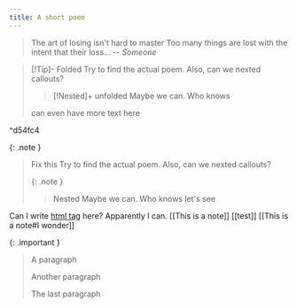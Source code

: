 ```yaml
---
title: A short poem
---
```


> The art of losing isn't hard to master
> Too many things are lost with the intent
> that their loss...
> -- <cite>Someone</cite>

>[!Tip]- Folded
>Try to find the actual poem.
>Also, can we nexted callouts?
>>[!Nested]+ unfolded
>>Maybe we can. Who knows
>
> can even have more text here

^d54fc4

{: .note }
> Fix this
> Try to find the actual poem.
> Also, can we nexted callouts?
>
> {: .note }
>> Nested
>> Maybe we can. Who knows
> let's see

Can I write <a href="Features I need to support">html tag</a> here?
Apparently I can.
[[This is a note]]
[[test]]
[[This is a note#I wonder]]

{: .important }
> A paragraph
>
> Another paragraph
>
> The last paragraph

